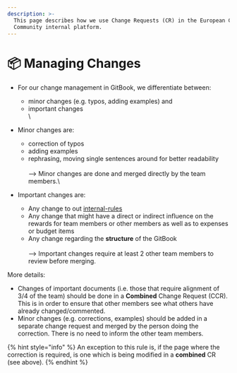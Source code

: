 ```yaml
---
description: >-
  This page describes how we use Change Requests (CR) in the European Cardano
  Community internal platform.
---
```


# 📦 Managing Changes

* For our change management in GitBook, we differentiate between:
  * minor changes (e.g. typos, adding examples) and
  * important changes\
    \

* Minor changes are:
  * correction of typos
  * adding examples
  * rephrasing, moving single sentences around for better readability\
    \
    \--> Minor changes are done and merged directly by the team members.\

* Important changes are:
  * Any change to out [internal-rules](internal-rules/ "mention")
  * Any change that might have a direct or indirect influence on the rewards for team members or other  members as well as to expenses or budget items
  * Any change regarding the **structure** of the GitBook\
    \
    \--> Important changes require at least 2 other team members to review before merging.

More details:

* Changes of important documents (i.e. those that require alignment of 3/4 of the team) should be done in a **Combined** Change Request (CCR). This is in order to ensure that other members see what others have already changed/commented.
* Minor changes (e.g. corrections, examples) should be added in a separate change request and merged by the person doing the correction. There is no need to inform the other team members.

{% hint style="info" %}
An exception to this rule is, if the page where the correction is required, is one which is being modified in a **combined** CR (see above).
{% endhint %}
